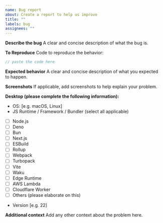 ```yaml
---
name: Bug report
about: Create a report to help us improve
title: ""
labels: bug
assignees: ""
---
```


**Describe the bug**
A clear and concise description of what the bug is.

**To Reproduce**
Code to reproduce the behavior:

```ts
// paste the code here
```

**Expected behavior**
A clear and concise description of what you expected to happen.

**Screenshots**
If applicable, add screenshots to help explain your problem.

**Desktop (please complete the following information):**

- OS: [e.g. macOS, Linux]
- JS Runtime / Framework / Bundler (select all applicable)
- [ ] Node.js
- [ ] Deno
- [ ] Bun
- [ ] Next.js
- [ ] ESBuild
- [ ] Rollup
- [ ] Webpack
- [ ] Turbopack
- [ ] Vite
- [ ] Waku
- [ ] Edge Runtime
- [ ] AWS Lambda
- [ ] Cloudflare Worker
- [ ] Others (please elaborate on this)
- Version [e.g. 22]

**Additional context**
Add any other context about the problem here.
